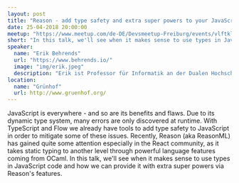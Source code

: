 ```yaml
---
layout: post
title: "Reason - add type safety and extra super powers to your JavaScript"
date: 25-04-2018 20:00:00
meetup: "https://www.meetup.com/de-DE/Devsmeetup-Freiburg/events/vlftklyxgbhc/"
short: "In this talk, we'll see when it makes sense to use types in JavaScript code and how we can provide it with extra super powers via Reason's features."
speaker:
  name: "Erik Behrends"
  url: "https://www.behrends.io/"
  image: "img/erik.jpeg"
  description: "Erik ist Professor für Informatik an der Dualen Hochschule Baden-Württemberg (DHBW) Lörrach. Zur Zeit befasst er sich hauptsächlich mit der Programmierung mobiler Apps und Deep Learning."
location:
  name: "Grünhof"
  url: http://www.gruenhof.org/
---
```


JavaScript is everywhere - and so are its benefits and flaws.
Due to its dynamic type system, many errors are only discovered at runtime.
With TypeScript and Flow we already have tools to add type safety to JavaScript
in order to mitigate some of these issues. Recently, Reason (aka ReasonML)
has gained quite some attention especially in the React community, as it takes
static typing to another level through powerful language features coming from OCaml.
In this talk, we'll see when it makes sense to use types in JavaScript code
and how we can provide it with extra super powers via Reason's features.
